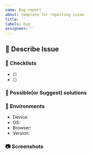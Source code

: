 ```yaml
---
name: Bug report
about: template for reporting issue
title: ''
labels: bug
assignees: ''
---
```


## 📌 Describe Issue

### 🐠 Checklists

- [ ]
- [ ]

### 🚴 Possible(or Suggest) solutions

### 🍳 Environments

- Device:
- OS:
- Browser:
- Version:

### 📷 Screenshots
